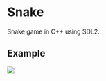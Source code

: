 # Snake
Snake game in C++ using SDL2.

## Example
![](https://github.com/drumi/drumi/blob/main/snake.gif)
